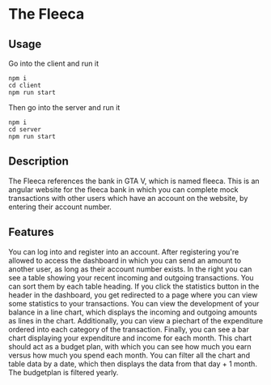 # The Fleeca

## Usage
Go into the client and run it
```
npm i
cd client
npm run start
```
Then go into the server and run it
```
npm i
cd server
npm run start
```

## Description
The Fleeca references the bank in GTA V, which is named fleeca. This is an angular website for the fleeca bank in which you can complete mock transactions with other users which have an account on the website, by entering their account number. 

## Features
You can log into and register into an account. After registering you're allowed to access the dashboard in which you can send an amount to another user, as long as their account number exists. In the right you can see a table showing your recent incoming and outgoing transactions. You can sort them by each table heading.
If you click the statistics button in the header in the dashboard, you get redirected to a page where you can view some statistics to your transactions. You can view the development of your balance in a line chart, which displays the incoming and outgoing amounts as lines in the chart. Additionally, you can view a piechart of the expenditure ordered into each category of the transaction. Finally, you can see a bar chart displaying your expenditure and income for each month. This chart should act as a budget plan, with which you can see how much you earn versus how much you spend each month. 
You can filter all the chart and table data by a date, which then displays the data from that day + 1 month. The budgetplan is filtered yearly.
